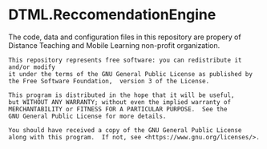 # DTML.ReccomendationEngine

The code, data and configuration files in this repository are propery of Distance Teaching and Mobile Learning non-profit organization.  
    
    This repository represents free software: you can redistribute it and/or modify
    it under the terms of the GNU General Public License as published by
    the Free Software Foundation,  version 3 of the License.

    This program is distributed in the hope that it will be useful,
    but WITHOUT ANY WARRANTY; without even the implied warranty of
    MERCHANTABILITY or FITNESS FOR A PARTICULAR PURPOSE.  See the
    GNU General Public License for more details.

    You should have received a copy of the GNU General Public License
    along with this program.  If not, see <https://www.gnu.org/licenses/>.
